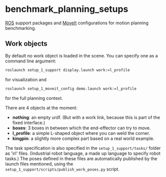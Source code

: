 # benchmark_planning_setups
[ROS](https://www.ros.org/) support packages and [MoveIt](https://moveit.ros.org/) configurations for motion planning benchmarking.

## Work objects

By default no work object is loaded in the scene.
You can specify one as a command line argument:
```bash
roslaunch setup_1_support display.launch work:=l_profile
```
for visualization and
```bash
roslaunch setup_1_moveit_config demo.launch work:=l_profile
```
for the full planning context.

There are 4 objects at the moment:
- **nothing**: an empty urdf. (But with a work link, because this is part of the fixed interface.)
- **boxes**: 3 boxes in between which the end-effector can try to move.
- **l_profile**: a simple L-shaped object where you can weld the corner.
- **kingpin**: a slightly more complex part based on a real world example.

The task specification is also specified in the `setup_1_support/tasks/` folder as 'irl' files.
(Industrial robot language, a made up language to specify robot tasks.)
The poses defined in these files are automatically published by the launch files mentioned, using the `setup_1_support/scripts/publish_work_poses.py` script.
